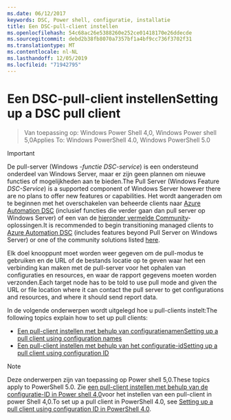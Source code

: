 ```yaml
---
ms.date: 06/12/2017
keywords: DSC, Power shell, configuratie, installatie
title: Een DSC-pull-client instellen
ms.openlocfilehash: 54c68ac26e5388260e252ce01418170e26ddecde
ms.sourcegitcommit: debd2b38fb8070a7357bf1a4bf9cc736f3702f31
ms.translationtype: MT
ms.contentlocale: nl-NL
ms.lasthandoff: 12/05/2019
ms.locfileid: "71942795"
---
```

# <a name="setting-up-a-dsc-pull-client"></a><span data-ttu-id="5ef8a-103">Een DSC-pull-client instellen</span><span class="sxs-lookup"><span data-stu-id="5ef8a-103">Setting up a DSC pull client</span></span>

> <span data-ttu-id="5ef8a-104">Van toepassing op: Windows Power Shell 4,0, Windows Power shell 5,0</span><span class="sxs-lookup"><span data-stu-id="5ef8a-104">Applies To: Windows PowerShell 4.0, Windows PowerShell 5.0</span></span>

> [!IMPORTANT]
> <span data-ttu-id="5ef8a-105">De pull-server (Windows *-functie DSC-service*) is een ondersteund onderdeel van Windows Server, maar er zijn geen plannen om nieuwe functies of mogelijkheden aan te bieden.</span><span class="sxs-lookup"><span data-stu-id="5ef8a-105">The Pull Server (Windows Feature *DSC-Service*) is a supported component of Windows Server however there are no plans to offer new features or capabilities.</span></span> <span data-ttu-id="5ef8a-106">Het wordt aangeraden om te beginnen met het overschakelen van beheerde clients naar [Azure Automation DSC](/azure/automation/automation-dsc-getting-started) (inclusief functies die verder gaan dan pull server op Windows Server) of een van de [hieronder vermelde Community](pullserver.md#community-solutions-for-pull-service)-oplossingen.</span><span class="sxs-lookup"><span data-stu-id="5ef8a-106">It is recommended to begin transitioning managed clients to [Azure Automation DSC](/azure/automation/automation-dsc-getting-started) (includes features beyond Pull Server on Windows Server) or one of the community solutions listed [here](pullserver.md#community-solutions-for-pull-service).</span></span>

<span data-ttu-id="5ef8a-107">Elk doel knooppunt moet worden weer gegeven om de pull-modus te gebruiken en de URL of de bestands locatie op te geven waar het een verbinding kan maken met de pull-server voor het ophalen van configuraties en resources, en waar de rapport gegevens moeten worden verzonden.</span><span class="sxs-lookup"><span data-stu-id="5ef8a-107">Each target node has to be told to use pull mode and given the URL or file location where it can contact the pull server to get configurations and resources, and where it should send report data.</span></span>

<span data-ttu-id="5ef8a-108">In de volgende onderwerpen wordt uitgelegd hoe u pull-clients instelt:</span><span class="sxs-lookup"><span data-stu-id="5ef8a-108">The following topics explain how to set up pull clients:</span></span>

* [<span data-ttu-id="5ef8a-109">Een pull-client instellen met behulp van configuratienamen</span><span class="sxs-lookup"><span data-stu-id="5ef8a-109">Setting up a pull client using configuration names</span></span>](pullClientConfigNames.md)
* [<span data-ttu-id="5ef8a-110">Een pull-client instellen met behulp van het configuratie-id</span><span class="sxs-lookup"><span data-stu-id="5ef8a-110">Setting up a pull client using configuration ID</span></span>](pullClientConfigID.md)

> [!NOTE]
> <span data-ttu-id="5ef8a-111">Deze onderwerpen zijn van toepassing op Power shell 5,0.</span><span class="sxs-lookup"><span data-stu-id="5ef8a-111">These topics apply to PowerShell 5.0.</span></span> <span data-ttu-id="5ef8a-112">Zie [een pull-client instellen met behulp van de configuratie-ID in Power shell 4,0](pullClientConfigID4.md)voor het instellen van een pull-client in power Shell 4,0.</span><span class="sxs-lookup"><span data-stu-id="5ef8a-112">To set up a pull client in PowerShell 4.0, see [Setting up a pull client using configuration ID in PowerShell 4.0](pullClientConfigID4.md).</span></span>
